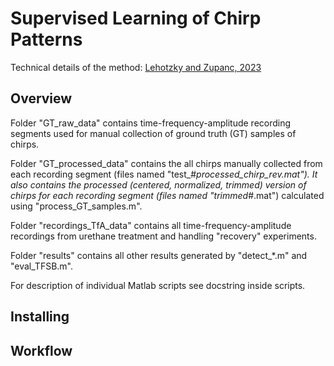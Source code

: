 # Supervised Learning of Chirp Patterns

Technical details of the method: [Lehotzky and Zupanc, 2023](https://link.springer.com/article/10.1007/)

## Overview

Folder "GT_raw_data" contains time-frequency-amplitude recording segments used for manual collection of ground truth (GT) samples of chirps.

Folder "GT_processed_data" contains the all chirps manually collected from each recording segment (files named "test_#_processed_chirp_rev.mat"). It also contains the processed (centered, normalized, trimmed) version of chirps for each recording segment (files named "trimmed_#.mat") calculated using "process_GT_samples.m".

Folder "recordings_TfA_data" contains all time-frequency-amplitude recordings from urethane treatment and handling "recovery" experiments.

Folder "results" contains all other results generated by "detect_*.m" and "eval_TFSB.m".

For description of individual Matlab scripts see docstring inside scripts.

## Installing

## Workflow



